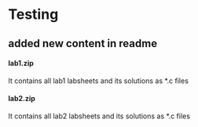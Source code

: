 # Testing

## added new content in readme
#### lab1.zip
It contains all lab1 labsheets and its solutions as *.c files

#### lab2.zip
It contains all lab2 labsheets and its solutions as *.c files